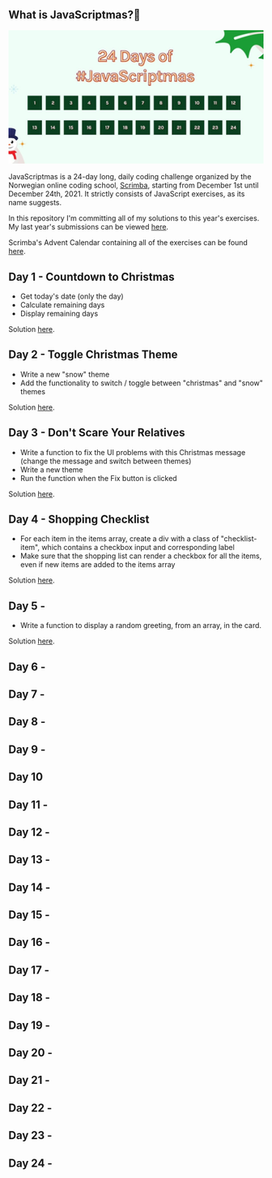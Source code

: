 ## What is JavaScriptmas?🎄

![](https://raw.githubusercontent.com/boglarkasebestyen/JavaScriptmas/main/advent_calendar.jpg) 


JavaScriptmas is a 24-day long, daily coding challenge organized by the Norwegian online coding school, [Scrimba](https://scrimba.com/), starting from December 1st until December 24th, 2021. It strictly consists of JavaScript exercises, as its name suggests.

In this repository I'm committing all of my solutions to this year's exercises. My last year's submissions can be viewed [here](https://github.com/boglarkasebestyen/JavaScriptmas).

Scrimba's Advent Calendar containing all of the exercises can be found [here](https://scrimba.com/learn/javascriptmas2021). 




## Day 1 - Countdown to Christmas
- Get today's date (only the day)
- Calculate remaining days
- Display remaining days

Solution [here](https://scrimba.com/scrim/co292430698041e4a708b1b9d
).

## Day 2 - Toggle Christmas Theme
 - Write a new "snow" theme
 - Add the functionality to switch / toggle between "christmas" and "snow" themes

Solution [here](https://scrimba.com/scrim/coa73495ba4d7fdb861cf29e0).


## Day 3 - Don't Scare Your Relatives
- Write a function to fix the UI problems with this Christmas message (change the message and switch between themes)
- Write a new theme
- Run the function when the Fix button is clicked

Solution [here](https://scrimba.com/scrim/co0614725be115dde4b9a7e2c).

## Day 4 - Shopping Checklist
 - For each item in the items array, create a div with a class of "checklist-item", which contains a checkbox input and corresponding label
 - Make sure that the shopping list can render a checkbox for all the items, even if new items are added to the items array

Solution [here](https://scrimba.com/scrim/cod38478687b46de122740b23).

## Day 5 - 
- Write a function to display a random greeting, from an array, in the card.

Solution [here](https://scrimba.com/scrim/coc82459d97b174d51098b1bc).


## Day 6 - 

## Day 7 - 

## Day 8 - 

## Day 9 - 

## Day 10 

## Day 11 - 

## Day 12 - 

## Day 13 - 

## Day 14 - 

## Day 15 - 

## Day 16 - 
## Day 17 - 

## Day 18 - 

## Day 19 - 

## Day 20 -

## Day 21 - 

## Day 22 - 

## Day 23 - 

## Day 24 - 